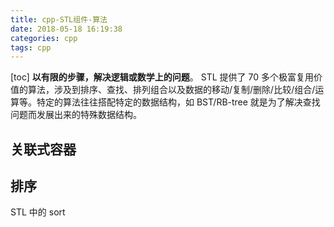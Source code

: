 ```yaml
---
title: cpp-STL组件-算法
date: 2018-05-18 16:19:38
categories: cpp
tags: cpp
---
```

[toc]
**以有限的步骤，解决逻辑或数学上的问题**。
STL 提供了 70 多个极富复用价值的算法，涉及到排序、查找、排列组合以及数据的移动/复制/删除/比较/组合/运算等。特定的算法往往搭配特定的数据结构，如 BST/RB-tree 就是为了解决查找问题而发展出来的特殊数据结构。

## 关联式容器


## 排序
STL 中的 sort 
